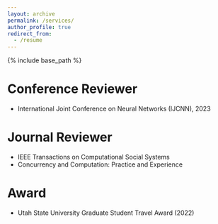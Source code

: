 ```yaml
---
layout: archive
permalink: /services/
author_profile: true
redirect_from:
  - /resume
---
```


{% include base_path %}

Conference Reviewer
======
* International Joint Conference on Neural Networks (IJCNN), 2023

Journal Reviewer
======
* IEEE Transactions on Computational Social Systems
* Concurrency and Computation: Practice and Experience
  
Award
======
* Utah State University Graduate Student Travel Award (2022)
